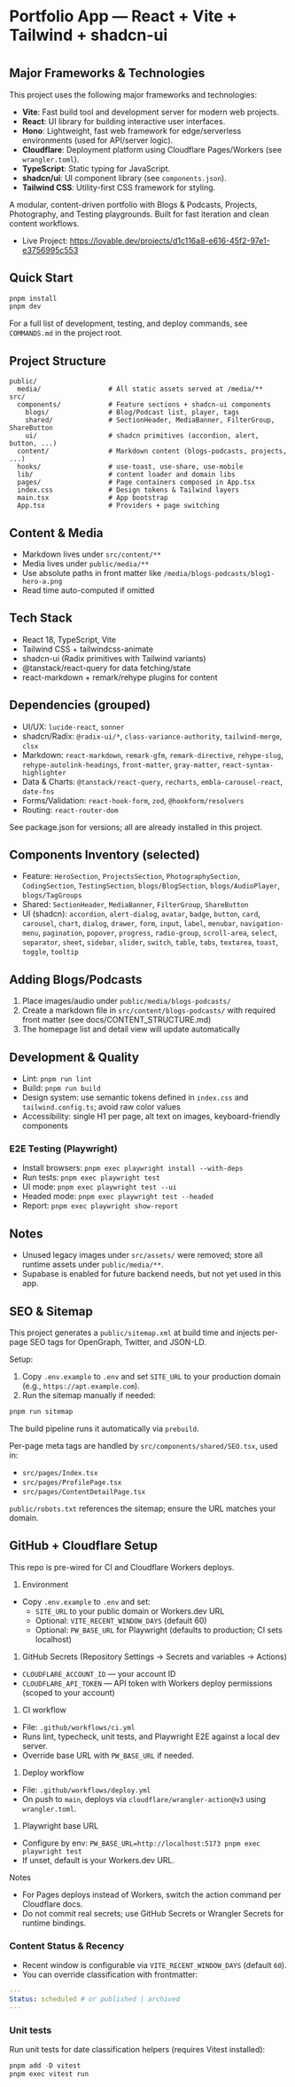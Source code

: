 # Portfolio App — React + Vite + Tailwind + shadcn-ui
#

## Major Frameworks & Technologies

This project uses the following major frameworks and technologies:

- **Vite**: Fast build tool and development server for modern web projects.
- **React**: UI library for building interactive user interfaces.
- **Hono**: Lightweight, fast web framework for edge/serverless environments (used for API/server logic).
- **Cloudflare**: Deployment platform using Cloudflare Pages/Workers (see `wrangler.toml`).
- **TypeScript**: Static typing for JavaScript.
- **shadcn/ui**: UI component library (see `components.json`).
- **Tailwind CSS**: Utility-first CSS framework for styling.

A modular, content-driven portfolio with Blogs & Podcasts, Projects, Photography, and Testing playgrounds. Built for fast iteration and clean content workflows.

- Live Project: https://lovable.dev/projects/d1c116a8-e616-45f2-97e1-e3756995c553

## Quick Start
```bash
pnpm install
pnpm dev
```

For a full list of development, testing, and deploy commands, see `COMMANDS.md` in the project root.

## Project Structure

```text
public/
  media/                 # All static assets served at /media/**
src/
  components/            # Feature sections + shadcn-ui components
    blogs/               # Blog/Podcast list, player, tags
    shared/              # SectionHeader, MediaBanner, FilterGroup, ShareButton
    ui/                  # shadcn primitives (accordion, alert, button, ...)
  content/               # Markdown content (blogs-podcasts, projects, ...)
  hooks/                 # use-toast, use-share, use-mobile
  lib/                   # content loader and domain libs
  pages/                 # Page containers composed in App.tsx
  index.css              # Design tokens & Tailwind layers
  main.tsx               # App bootstrap
  App.tsx                # Providers + page switching
```


## Content & Media

- Markdown lives under `src/content/**`
- Media lives under `public/media/**`
- Use absolute paths in front matter like `/media/blogs-podcasts/blog1-hero-a.png`
- Read time auto-computed if omitted


## Tech Stack

- React 18, TypeScript, Vite
- Tailwind CSS + tailwindcss-animate
- shadcn-ui (Radix primitives with Tailwind variants)
- @tanstack/react-query for data fetching/state
- react-markdown + remark/rehype plugins for content



## Dependencies (grouped)

- UI/UX: `lucide-react`, `sonner`
- shadcn/Radix: `@radix-ui/*`, `class-variance-authority`, `tailwind-merge`, `clsx`
- Markdown: `react-markdown`, `remark-gfm`, `remark-directive`, `rehype-slug`, `rehype-autolink-headings`, `front-matter`, `gray-matter`, `react-syntax-highlighter`
- Data & Charts: `@tanstack/react-query`, `recharts`, `embla-carousel-react`, `date-fns`
- Forms/Validation: `react-hook-form`, `zod`, `@hookform/resolvers`
- Routing: `react-router-dom`

See package.json for versions; all are already installed in this project.


## Components Inventory (selected)

- Feature: `HeroSection`, `ProjectsSection`, `PhotographySection`, `CodingSection`, `TestingSection`, `blogs/BlogSection`, `blogs/AudioPlayer`, `blogs/TagGroups`
- Shared: `SectionHeader`, `MediaBanner`, `FilterGroup`, `ShareButton`
- UI (shadcn): `accordion`, `alert-dialog`, `avatar`, `badge`, `button`, `card`, `carousel`, `chart`, `dialog`, `drawer`, `form`, `input`, `label`, `menubar`, `navigation-menu`, `pagination`, `popover`, `progress`, `radio-group`, `scroll-area`, `select`, `separator`, `sheet`, `sidebar`, `slider`, `switch`, `table`, `tabs`, `textarea`, `toast`, `toggle`, `tooltip`


## Adding Blogs/Podcasts

1. Place images/audio under `public/media/blogs-podcasts/`
2. Create a markdown file in `src/content/blogs-podcasts/` with required front matter (see docs/CONTENT_STRUCTURE.md)
3. The homepage list and detail view will update automatically

## Development & Quality

- Lint: `pnpm run lint`
- Build: `pnpm run build`
- Design system: use semantic tokens defined in `index.css` and `tailwind.config.ts`; avoid raw color values
- Accessibility: single H1 per page, alt text on images, keyboard-friendly components

### E2E Testing (Playwright)

- Install browsers: `pnpm exec playwright install --with-deps`
- Run tests: `pnpm exec playwright test`
- UI mode: `pnpm exec playwright test --ui`
- Headed mode: `pnpm exec playwright test --headed`
- Report: `pnpm exec playwright show-report`

## Notes

- Unused legacy images under `src/assets/` were removed; store all runtime assets under `public/media/**`.
- Supabase is enabled for future backend needs, but not yet used in this app.

## SEO & Sitemap

This project generates a `public/sitemap.xml` at build time and injects per-page SEO tags for OpenGraph, Twitter, and JSON-LD.

Setup:

1. Copy `.env.example` to `.env` and set `SITE_URL` to your production domain (e.g., `https://apt.example.com`).
2. Run the sitemap manually if needed:

```powershell
pnpm run sitemap
```

The build pipeline runs it automatically via `prebuild`.

Per-page meta tags are handled by `src/components/shared/SEO.tsx`, used in:

- `src/pages/Index.tsx`
- `src/pages/ProfilePage.tsx`
- `src/pages/ContentDetailPage.tsx`

`public/robots.txt` references the sitemap; ensure the URL matches your domain.

## GitHub + Cloudflare Setup

This repo is pre-wired for CI and Cloudflare Workers deploys.

1. Environment

- Copy `.env.example` to `.env` and set:
  - `SITE_URL` to your public domain or Workers.dev URL
  - Optional: `VITE_RECENT_WINDOW_DAYS` (default 60)
  - Optional: `PW_BASE_URL` for Playwright (defaults to production; CI sets localhost)

1. GitHub Secrets (Repository Settings → Secrets and variables → Actions)

- `CLOUDFLARE_ACCOUNT_ID` — your account ID
- `CLOUDFLARE_API_TOKEN` — API token with Workers deploy permissions (scoped to your account)

1. CI workflow

- File: `.github/workflows/ci.yml`
- Runs lint, typecheck, unit tests, and Playwright E2E against a local dev server.
- Override base URL with `PW_BASE_URL` if needed.

1. Deploy workflow

- File: `.github/workflows/deploy.yml`
- On push to `main`, deploys via `cloudflare/wrangler-action@v3` using `wrangler.toml`.

1. Playwright base URL

- Configure by env: `PW_BASE_URL=http://localhost:5173 pnpm exec playwright test`
- If unset, default is your Workers.dev URL.

Notes

- For Pages deploys instead of Workers, switch the action command per Cloudflare docs.
- Do not commit real secrets; use GitHub Secrets or Wrangler Secrets for runtime bindings.

### Content Status & Recency

- Recent window is configurable via `VITE_RECENT_WINDOW_DAYS` (default `60`).
- You can override classification with frontmatter:

```yaml
---
Status: scheduled # or published | archived
---
```

### Unit tests

Run unit tests for date classification helpers (requires Vitest installed):

```powershell
pnpm add -D vitest
pnpm exec vitest run
```
